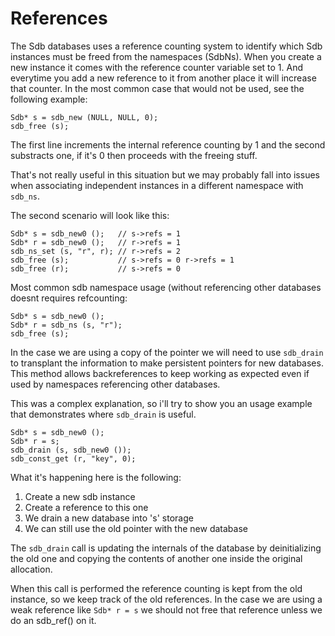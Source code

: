 References
==========

The Sdb databases uses a reference counting system to identify which Sdb instances must be freed from the namespaces (SdbNs). When you create a new instance it comes with the reference counter variable set to 1. And everytime you add a new reference to it from another place it will increase that counter. In the most common case that would not be used, see the following example:

	Sdb* s = sdb_new (NULL, NULL, 0);
	sdb_free (s);

The first line increments the internal reference counting by 1 and the second substracts one, if it's 0 then proceeds with the freeing stuff.

That's not really useful in this situation but we may probably fall into issues when associating independent instances in a different namespace with `sdb_ns`.

The second scenario will look like this:

	Sdb* s = sdb_new0 ();   // s->refs = 1
	Sdb* r = sdb_new0 ();   // r->refs = 1
	sdb_ns_set (s, "r", r); // r->refs = 2
	sdb_free (s);           // s->refs = 0 r->refs = 1
	sdb_free (r);           // s->refs = 0

Most common sdb namespace usage (without referencing other databases doesnt requires refcounting:

	Sdb* s = sdb_new0 ();
	Sdb* r = sdb_ns (s, "r");
	sdb_free (s);

In the case we are using a copy of the pointer we will need to use `sdb_drain` to transplant the information to make persistent pointers for new databases. This method allows backreferences to keep working as expected even if used by namespaces referencing other databases.

This was a complex explanation, so i'll try to show you an usage example that demonstrates where `sdb_drain` is useful.

	Sdb* s = sdb_new0 ();
	Sdb* r = s;
	sdb_drain (s, sdb_new0 ());
	sdb_const_get (r, "key", 0);

What it's happening here is the following:

1. Create a new sdb instance
2. Create a reference to this one
3. We drain a new database into 's' storage
4. We can still use the old pointer with the new database

The `sdb_drain` call is updating the internals of the database by deinitializing the old one and copying the contents of another one inside the original allocation.

When this call is performed the reference counting is kept from the old instance, so we keep track of the old references. In the case we are using a weak reference like `Sdb* r = s` we should not free that reference unless we do an sdb_ref() on it.
